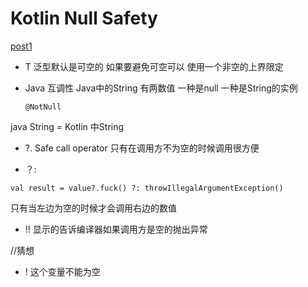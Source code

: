 # Kotlin Null Safety
[post1](https://mp.weixin.qq.com/s?__biz=MzIxOTU1MDg5Ng%3D%3D&mid=2247484284&idx=1&sn=cf7f887ac7d3903d10c0a756400d9331&chksm=97d8c6a3a0af4fb509649b42ac9f08bc0e1adad364cc0aa2d65a824ca68276cc03ec6a3ad2c9)

- T 泛型默认是可空的  如果要避免可空可以 使用一个非空的上界限定
<T : Any>

- Java 互调性
Java中的String 有两数值 一种是null 一种是String的实例

      @NotNull
java  String    = Kotlin 中String

- ?.
Safe call operator 只有在调用方不为空的时候调用很方便

- ？:

````
val result = value?.fuck() ?: throwIllegalArgumentException()
````

只有当左边为空的时候才会调用右边的数值

- !!
显示的告诉编译器如果调用方是空的抛出异常

//猜想
- ! 这个变量不能为空 